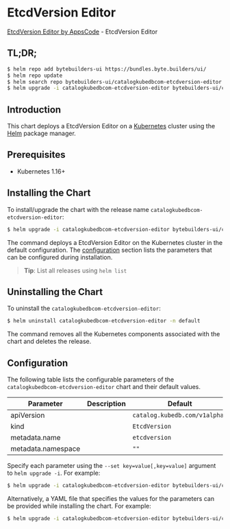# EtcdVersion Editor

[EtcdVersion Editor by AppsCode](https://byte.builders) - EtcdVersion Editor

## TL;DR;

```bash
$ helm repo add bytebuilders-ui https://bundles.byte.builders/ui/
$ helm repo update
$ helm search repo bytebuilders-ui/catalogkubedbcom-etcdversion-editor --version=v0.4.5
$ helm upgrade -i catalogkubedbcom-etcdversion-editor bytebuilders-ui/catalogkubedbcom-etcdversion-editor -n default --create-namespace --version=v0.4.5
```

## Introduction

This chart deploys a EtcdVersion Editor on a [Kubernetes](http://kubernetes.io) cluster using the [Helm](https://helm.sh) package manager.

## Prerequisites

- Kubernetes 1.16+

## Installing the Chart

To install/upgrade the chart with the release name `catalogkubedbcom-etcdversion-editor`:

```bash
$ helm upgrade -i catalogkubedbcom-etcdversion-editor bytebuilders-ui/catalogkubedbcom-etcdversion-editor -n default --create-namespace --version=v0.4.5
```

The command deploys a EtcdVersion Editor on the Kubernetes cluster in the default configuration. The [configuration](#configuration) section lists the parameters that can be configured during installation.

> **Tip**: List all releases using `helm list`

## Uninstalling the Chart

To uninstall the `catalogkubedbcom-etcdversion-editor`:

```bash
$ helm uninstall catalogkubedbcom-etcdversion-editor -n default
```

The command removes all the Kubernetes components associated with the chart and deletes the release.

## Configuration

The following table lists the configurable parameters of the `catalogkubedbcom-etcdversion-editor` chart and their default values.

|     Parameter      | Description |                 Default                  |
|--------------------|-------------|------------------------------------------|
| apiVersion         |             | <code>catalog.kubedb.com/v1alpha1</code> |
| kind               |             | <code>EtcdVersion</code>                 |
| metadata.name      |             | <code>etcdversion</code>                 |
| metadata.namespace |             | <code>""</code>                          |


Specify each parameter using the `--set key=value[,key=value]` argument to `helm upgrade -i`. For example:

```bash
$ helm upgrade -i catalogkubedbcom-etcdversion-editor bytebuilders-ui/catalogkubedbcom-etcdversion-editor -n default --create-namespace --version=v0.4.5 --set apiVersion=catalog.kubedb.com/v1alpha1
```

Alternatively, a YAML file that specifies the values for the parameters can be provided while
installing the chart. For example:

```bash
$ helm upgrade -i catalogkubedbcom-etcdversion-editor bytebuilders-ui/catalogkubedbcom-etcdversion-editor -n default --create-namespace --version=v0.4.5 --values values.yaml
```
